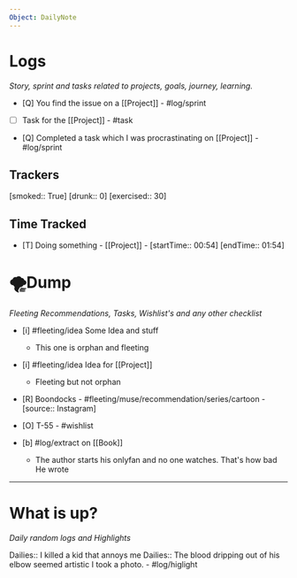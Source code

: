 ```yaml
---
Object: DailyNote
---
```

# Logs
*Story, sprint and tasks related to projects, goals, journey, learning.*

- [Q] You find the issue on a [[Project]] - #log/sprint 
- [ ] Task for the [[Project]] - #task
- [Q] Completed a task which I was procrastinating on [[Project]] - #log/sprint 
## Trackers

[smoked:: True]
[drunk:: 0]
[exercised:: 30]


## Time Tracked

- [T] Doing something - [[Project]] - [startTime:: 00:54] [endTime:: 01:54]

# 🌪Dump
_Fleeting Recommendations, Tasks, Wishlist's and any other checklist_

- [i] #fleeting/idea Some Idea and stuff
	- This one is orphan and fleeting
- [i] #fleeting/idea Idea for [[Project]]
	- Fleeting but not orphan
- [R] Boondocks - #fleeting/muse/recommendation/series/cartoon - [source:: Instagram]
- [O] T-55 - #wishlist

- [b] #log/extract on [[Book]]
	- The author starts his onlyfan and no one watches. That's how bad He wrote
---
# What is up?
*Daily random logs and Highlights*

Dailies:: I killed a kid that annoys me
Dailies:: The blood dripping out of his elbow seemed artistic I took a photo. - #log/higlight